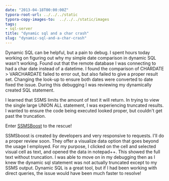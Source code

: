 ```yaml
---
date: "2013-04-18T00:00:00Z"
typora-root-url: ../../../static
typora-copy-images-to:  ../../../static/images
tags:
- sql-server
title: "dynamic sql and a char crash"
slug: "dynamic-sql-and-a-char-crash"
---
```


Dynamic SQL can be helpful, but a pain to debug. I spent hours today working on figuring out why my simple date comparison in dynamic SQL wasn't working. Found out that the remote database I was connecting to had a char date instead of a datetime. I found the comparison of CHARDATE > VARCHARDATE failed to error out, but also failed to give a proper result set. Changing the look-up to ensure both dates were converted to date fixed the issue. During this debugging I was reviewing my dynamically created SQL statement.

I learned that SSMS limits the amount of text it will return. In trying to view the single large UNION ALL statement, I was experiencing truncated results. I wanted to ensure the code being executed looked proper, but couldn't get past the truncation.

Enter [SSMSBoost](https://www.ssmsboost.com) to the rescue!

SSMSboost is created by developers and very responsive to requests. I'll do a proper review soon. They offer a visualize data option that goes beyond the usage I employed. For my purpose, I clicked on the cell and selected visual cell as text, and opened the data in notepad++. This showed the full text without truncation. I was able to move on in my debugging then as I knew the dynamic sql statement was not actually truncated except to my SSMS output. Dynamic SQL is a great tool, but if I had been working with direct queries, the issue would have been much faster to resolve!
